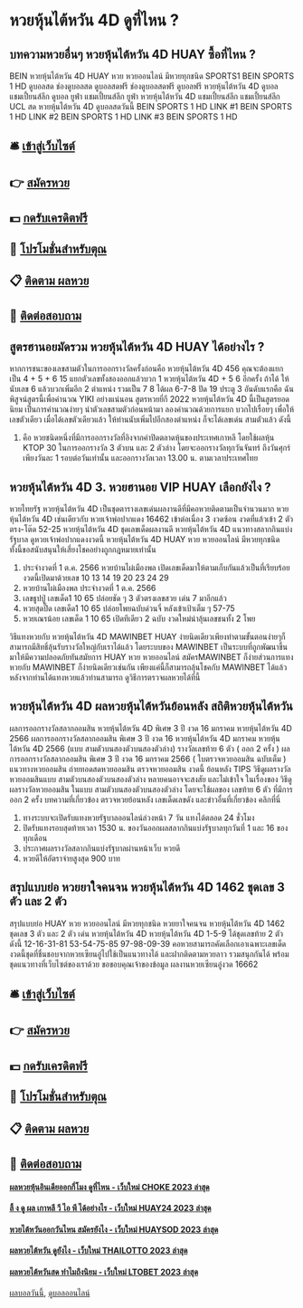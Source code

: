 # หวยหุ้นไต้หวัน 4D ดูที่ไหน ?
## บทความหวยอื่นๆ หวยหุ้นไต้หวัน 4D HUAY ซื้อที่ไหน ?
BEIN หวยหุ้นไต้หวัน 4D HUAY หวย หวยออนไลน์ มีหวยทุกชนิด SPORTS1 BEIN SPORTS 1 HD ดูบอลสด ช่องดูบอลสด ดูบอลสดฟรี ช่องดูบอลสดฟรี ดูบอลฟรี หวยหุ้นไต้หวัน 4D ดูบอล แชมเปี้ยนส์ลีก ดูบอล ยูฟ่า แชมเปี้ยนส์ลีก ยูฟ่า หวยหุ้นไต้หวัน 4D แชมเปี้ยนส์ลีก แชมเปี้ยนส์ลีก UCL สด หวยหุ้นไต้หวัน 4D ดูบอลสดวันนี้
BEIN SPORTS 1 HD
LINK #1 BEIN SPORTS 1 HD
LINK #2 BEIN SPORTS 1 HD
LINK #3 BEIN SPORTS 1 HD

## 🛎 [เข้าสู่เว็บไซต์](https://bit.ly/3BG5bNw)
## 👉 [สมัครหวย](https://bit.ly/3BG5bNw)
## 💵 [กดรับเครดิตฟรี](https://bit.ly/3C3mvgS)
## 👑 [โปรโมชั่นสำหรับตุณ](https://bit.ly/3C3mvgS)
## 📋 [ติดตาม ผลหวย](https://bit.ly/3C3mvgS)
## 📱 [ติดต่อสอบถาม](https://bit.ly/3C3mvgS)

## สูตรฮานอยมัดรวม หวยหุ้นไต้หวัน 4D HUAY ได้อย่างไร ?
หากการชนะของเลขสามตัวในการออกรางวัลครั้งก่อนคือ หวยหุ้นไต้หวัน 4D 456 คุณจะต้องแยกเป็น 4 + 5 + 6 15 แยกตัวเลขทั้งสองออกแล้วบวก 1 หวยหุ้นไต้หวัน 4D + 5 6 อีกครั้ง ถ้าได้ ให้นับเลข 6 แล้วบวกเพิ่มอีก 2 ตำแหน่ง รวมเป็น 7 8 ได้ผล 6-7-8 ปัด 19 ประตู 3 อันดับแรกคือ ฉันพิสูจน์สูตรนี้เพื่อคำนวณ YIKI อย่างแน่นอน
สูตรหวยยี่กี 2022 หวยหุ้นไต้หวัน 4D นี้เป็นสูตรยอดนิยม เป็นการคำนวณง่ายๆ นำตัวเลขสามตัวก่อนหน้ามา ลองคำนวณด้วยการแยก บวกไปเรื่อยๆ เพื่อให้เลขตัวเดียว เมื่อได้เลขตัวเดียวแล้ว ให้ท่านนับเพิ่มไปอีกสองตำแหน่ง ก็จะได้เลขเด่น สามตัวแล้ว ดังนี้
1. คือ หวยชนิดหนึ่งที่มีการออกรางวัลที่อิงจากค่าปิดตลาดหุ้นของประเทศเกาหลี โดยใช้ผลหุ้น KTOP 30 ในการออกรางวัล 3 ตัวบน และ 2 ตัวล่าง โดยจะออกรางวัลทุกวันจันทร์ ถึงวันศุกร์ เพียงวันละ 1 รอบต่อวันเท่านั้น และออกรางวัลเวลา 13.00 น. ตามเวลาประเทศไทย

## หวยหุ้นไต้หวัน 4D 3. หวยฮานอย VIP HUAY เลือกยังไง ?
หวยไทยรัฐ หวยหุ้นไต้หวัน 4D เป็นชุดตารางเลขเด่นผลงานดีที่มีคอหวยติดตามเป็นจำนวนมาก หวยหุ้นไต้หวัน 4D เช่นเดียวกับ หวยเจ้าพ่อปากแดง 16462 เข้าต่อเนื่อง 3 งวดซ้อน งวดที่แล้วเข้า 2 ตัวตรง-โต๊ด 52-25 หวยหุ้นไต้หวัน 4D ชุดเลขเด็ดผลงานดี หวยหุ้นไต้หวัน 4D แนวทางสลากกินแบ่งรัฐบาล ดูหวยเจ้าพ่อปากแดงงวดนี้ หวยหุ้นไต้หวัน 4D HUAY หวย หวยออนไลน์ มีหวยทุกชนิด ทั้งนี้ขอสนับสนุนให้เสี่ยงโชคอย่างถูกกฎหมายเท่านั้น
1. ประจำงวดที่ 1 ต.ค. 2566 หวยบ้านไผ่เมืองพล เปิดเลขเด็ดมาให้ตามเก็บกันแล้วเป็นที่เรียบร้อย งวดนี้เปิดมาด้วยเลข 10 13 14 19 20 23 24 29
2. หวยบ้านไผ่เมืองพล ประจำงวดที่ 1 ต.ค. 2566
3. เลขธูปปู่ เลขเด็ด1 10 65 ปล่อยชัด ๆ 3 ตัวตรงเลขสวย เด่น 7 มาอีกแล้ว
4. หวยสุดปี๊ด เลขเด็ด1 10 65 ปล่อยโพยฉบับด่วนจี๋ หลังเข้าเป้าเต็ม ๆ 57-75
5. หวยเณรน้อย เลขเด็ด 1 10 65 เปิดทีเดียว 2 ฉบับ งวดใหม่น่าลุ้นเลขชนทั้ง 2 โพย

วิธีแทงหวยกับ หวยหุ้นไต้หวัน 4D MAWINBET HUAY ง่ายนิดเดียวเพียงทำตามขั้นตอนง่ายๆก็สามารถมีสิทธิ์ลุ้นรับรางวัลใหญ่กับเราได้แล้ว โดยระบบของ MAWINBET เป็นระบบที่ถูกพัฒนาขึ้นมาให้มีความปลอดภัยทันสมัยการ HUAY หวย หวยออนไลน์ สมัครMAWINBET ก็ง่ายส่วนการแทงหวยกับ MAWINBET ก็ง่ายนิดเดียวเช่นกัน
เพียงแค่นี้ก็สามารถลุ้นโชคกับ MAWINBET ได้แล้ว หลังจากท่านได้แทงหวยแล้วท่านสามารถ ดูวิธีการตรวจผลหวยได้ที่นี้

## หวยหุ้นไต้หวัน 4D ผลหวยหุ้นไต้หวันย้อนหลัง สถิติหวยหุ้นไต้หวัน
ผลการออกรางวัลสลากออมสิน หวยหุ้นไต้หวัน 4D พิเศษ 3 ปี งวด 16 มกราคม หวยหุ้นไต้หวัน 4D 2566
ผลการออกรางวัลสลากออมสิน พิเศษ 3 ปี งวด 16 หวยหุ้นไต้หวัน 4D มกราคม หวยหุ้นไต้หวัน 4D 2566 (แบบ สามตัวบนสองตัวบนสองตัวล่าง)
รางวัลเลขท้าย 6 ตัว ( ออก 2 ครั้ง )
ผลการออกรางวัลสลากออมสิน พิเศษ 3 ปี งวด 16 มกราคม 2566 ( ใบตรวจหวยออมสิน ฉบับเต็ม )
 แนวทางหวยออมสิน ถ่ายทอดสดหวยออมสิน ตรวจหวยออมสิน งวดนี้ ย้อนหลัง 
TIPS วิธีดูผลรางวัลหวยออมสินแบบ สามตัวบนสองตัวบนสองตัวล่าง
หลายคนอาจจะสงสัย และไม่เข้าใจ ในเรื่องของ วิธีดูผลรางวัลหวยออมสิน ในแบบ สามตัวบนสองตัวบนสองตัวล่าง โดยจะใช้ผลของ เลขท้าย 6 ตัว ที่มีการออก 2 ครั้ง
บทความที่เกี่ยวข้อง
ตรวจหวยย้อนหลัง เลขเด็ดเลขดัง และข่าวอื่นที่เกี่ยวข้อง คลิกที่นี่
1. ทางระบบจะเปิดรับแทงหวยรัฐบาลออนไลน์ล่วงหน้า 7 วัน แทงได้ตลอด 24 ชั่วโมง
2. ปิดรับแทงรอบสุดท้ายเวลา 1530 น. ของวันออกผลสลากกินแบ่งรัฐบาลทุกวันที่ 1 และ 16 ของทุกเดือน
3. ประกาศผลรางวัลสลากกินแบ่งรัฐบาลผ่านหน้าเว็บ หวยดี
4. หวยดีให้อัตราจ่ายสูงสุด 900 บาท

## สรุปแบบย่อ หวยยาใจคนจน หวยหุ้นไต้หวัน 4D 1462 ชุดเลข 3 ตัว และ 2 ตัว
สรุปแบบย่อ HUAY หวย หวยออนไลน์ มีหวยทุกชนิด หวยยาใจคนจน หวยหุ้นไต้หวัน 4D 1462 ชุดเลข 3 ตัว และ 2 ตัว เด่น หวยหุ้นไต้หวัน 4D หวยหุ้นไต้หวัน 4D 1-5-9 ได้ชุดเลขท้าย 2 ตัว ดังนี้
12-16-31-81
53-54-75-85
97-98-09-39
คอหวยสามารถคัดเลือกเอาเฉพาะเลขเด็ดงวดนี้ชุดที่ชื่นชอบจากหวยเซียนอู๋ไปใช้เป็นแนวทางได้ และฝากติดตามหวยลาว รวมสนุกกันได้ พร้อมชุดแนวทางที่เว็บไซต์ของเราด้วย
ขอขอบคุณเจ้าของข้อมูล
ผลงานหวยเซียนอู๋งวด 16662


## 🛎 [เข้าสู่เว็บไซต์](https://bit.ly/3BG5bNw)
## 👉 [สมัครหวย](https://bit.ly/3BG5bNw)
## 💵 [กดรับเครดิตฟรี](https://bit.ly/3C3mvgS)
## 👑 [โปรโมชั่นสำหรับตุณ](https://bit.ly/3C3mvgS)
## 📋 [ติดตาม ผลหวย](https://bit.ly/3C3mvgS)
## 📱 [ติดต่อสอบถาม](https://bit.ly/3C3mvgS)

#### [ผลหวยหุ้นอินเดียออกกี่โมง ดูที่ไหน - เว็บใหม่ CHOKE 2023 ล่าสุด](https://atom.io/themes/ผลหวยหุ้นอินเดียออกกี่โมง%20ดูที่ไหน%20-%20เว็บใหม่%20choke%202023%20ล่าสุด)
#### [ลิ้ ง ดู ผล เกาหลี วี ไอ พี ได้อย่างไร - เว็บใหม่ HUAY24 2023 ล่าสุด](https://atom.io/themes/ลิ้%20ง%20ดู%20ผล%20เกาหลี%20วี%20ไอ%20พี%20ได้อย่างไร%20-%20เว็บใหม่%20huay24%202023%20ล่าสุด)
#### [หวยไต้หวันออกวันไหน สมัครยังไง - เว็บใหม่ HUAYSOD 2023 ล่าสุด](https://atom.io/themes/หวยไต้หวันออกวันไหน%20สมัครยังไง%20-%20เว็บใหม่%20huaysod%202023%20ล่าสุด)
#### [ผลหวยไต้หวัน ดูยังไง - เว็บใหม่ THAILOTTO 2023 ล่าสุด](https://atom.io/themes/ผลหวยไต้หวัน%20ดูยังไง%20-%20เว็บใหม่%20thailotto%202023%20ล่าสุด)
#### [ผลหวยไต้หวันสด ทำไมถึงนิยม - เว็บใหม่ LTOBET 2023 ล่าสุด](https://atom.io/themes/ผลหวยไต้หวันสด%20ทำไมถึงนิยม%20-%20เว็บใหม่%20ltobet%202023%20ล่าสุด)

[ผลบอลวันนี้](https://siamsport.tv "ผลบอลวันนี้"), [ดูบอลออนไลน์](https://siamsport.tv/ดูบอลสด "ดูบอลออนไลน์")